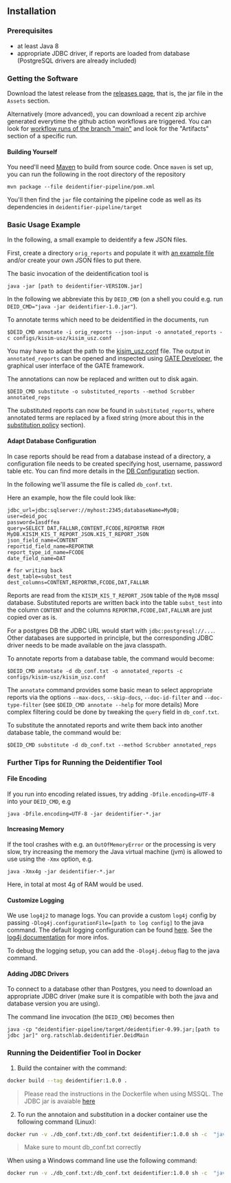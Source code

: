 ## Installation

### Prerequisites

* at least Java 8
* appropriate JDBC driver, if reports are loaded from database (PostgreSQL drivers are already included)

### Getting the Software

Download the latest release from the [releases page](https://github.com/ratschlab/medical-reports-deidentification/releases), that is,
the jar file in the `Assets` section.

Alternatively (more advanced), you can download a recent zip archive generated everytime the github action workflows
are triggered. You can look for [workflow runs of the branch "main"](https://github.com/ratschlab/medical-reports-deidentification/actions)
and look for the "Artifacts" section of a specific run.

#### Building Yourself

You need'll need [Maven](https://maven.apache.org/install.html) to build from source code. Once `maven` is set up, you
can run the following in the root directory of the repository

```
mvn package --file deidentifier-pipeline/pom.xml
```

You'll then find the `jar` file containing the pipeline code as well as its dependencies in `deidentifier-pipeline/target`


### Basic Usage Example

In the following, a small example to deidentify a few JSON files.

First, create a directory `orig_reports` and populate it with [an example file](/deidentifier-pipeline/src/test/resources/kisim_simple_example.json) and/or create your own JSON files to put there.

The basic invocation of the deidentification tool is
```
java -jar [path to deidentifier-VERSION.jar]
```

In the following we abbreviate this by `DEID_CMD` (on a shell you could e.g. run `DEID_CMD="java -jar deidentifier-1.0.jar"`).

To annotate terms which need to be deidentified in the documents, run

```
$DEID_CMD annotate -i orig_reports --json-input -o annotated_reports -c configs/kisim-usz/kisim_usz.conf
```
You may have to adapt the path to the [kisim_usz.conf](/configs/kisim-usz/kisim_usz.conf) file.
The output in `annotated_reports` can be opened and inspected using [GATE Developer](https://gate.ac.uk/download/), the graphical user interface of the GATE framework.

The annotations can now be replaced and written out to disk again.
```
$DEID_CMD substitute -o substituted_reports --method Scrubber annotated_reps
```
The substituted reports can now be found in `substituted_reports`, where annotated terms are replaced by a fixed string
(more about this in the [substitution policy](overview.md#substitution-policies) section).


#### Adapt Database Configuration

In case reports should be read from a database instead of a directory, a configuration file
needs to be created specifying host, username, password table etc.
You can find more details in the [DB Configuration](components.md#db_config) section.

In the following we'll assume the file is called `db_conf.txt`.

Here an example, how the file could look like:

<a id="db_config_example"/>

```
jdbc_url=jdbc:sqlserver://myhost:2345;databaseName=MyDB;
user=deid_poc
password=1asdffea
query=SELECT DAT,FALLNR,CONTENT,FCODE,REPORTNR FROM MyDB.KISIM_KIS_T_REPORT_JSON.KIS_T_REPORT_JSON
json_field_name=CONTENT
reportid_field_name=REPORTNR
report_type_id_name=FCODE
date_field_name=DAT

# for writing back
dest_table=subst_test
dest_columns=CONTENT,REPORTNR,FCODE,DAT,FALLNR
```

Reports are read from the `KISIM_KIS_T_REPORT_JSON` table of the `MyDB` mssql database.
Substituted reports are written back into the table `subst_test` into the column `CONTENT` and the columns `REPORTNR,FCODE,DAT,FALLNR` are just copied over as is.

For a postgres DB the JDBC URL would start with `jdbc:postgresql://...`.
Other databases are supported in principle, but the corresponding JDBC driver needs to be made available on the java classpath.

To annotate reports from a database table, the command would become:

```
$DEID_CMD annotate -d db_conf.txt -o annotated_reports -c configs/kisim-usz/kisim_usz.conf
```

The `annotate` command provides some basic mean to select appropriate reports via the options
`--max-docs`, `--skip-docs`, `--doc-id-filter` and `--doc-type-filter` (see `$DEID_CMD annotate --help` for more details)
More complex filtering could be done by tweaking the `query` field in `db_conf.txt`.

To substitute the annotated reports and write them back into another database table, the command would be:
```
$DEID_CMD substitute -d db_conf.txt --method Scrubber annotated_reps
```

### Further Tips for Running the Deidentifier Tool

#### File Encoding

If you run into encoding related issues, try adding `-Dfile.encoding=UTF-8` into your `DEID_CMD`, e.g

```
java -Dfile.encoding=UTF-8 -jar deidentifier-*.jar
```

#### Increasing Memory

If the tool crashes with e.g. an `OutOfMemoryError` or the processing is very slow, try increasing the memory the Java
virtual machine (jvm) is allowed to use using the `-Xmx` option, e.g.

```
java -Xmx4g -jar deidentifier-*.jar
```

Here, in total at most 4g of RAM would be used.

#### Customize Logging

We use `log4j2` to manage logs. You can provide a custom `log4j` config by passing `-Dlog4j.configurationFile=[path to log config]` to the java command.
The default logging configuration can be found [here](/deidentifier-pipeline/src/main/resources/log4j2.xml).
See the [log4j documentation](https://logging.apache.org/log4j/2.x/manual/configuration.html) for more infos.

To debug the logging setup, you can add the `-Dlog4j.debug` flag to the java command.

#### Adding JDBC Drivers

To connect to a database other than Postgres, you need to download an appropriate JDBC driver
(make sure it is compatible with both the java and database version you are using).

The command line invocation (the `DEID_CMD`) becomes then
```
java -cp "deidentifier-pipeline/target/deidentifier-0.99.jar;[path to jdbc jar]" org.ratschlab.deidentifier.DeidMain
```

### Running the Deidentifier Tool in Docker

1. Build the container with the command:

```bash
docker build --tag deidentifier:1.0.0 .
```

>
> Please read the instructions in the Dockerfile when using MSSQL. The JDBC jar is avaiable [here](https://learn.microsoft.com/en-us/sql/connect/jdbc/download-microsoft-jdbc-driver-for-sql-server?view=sql-server-ver16)

2. To run the annotaion and substitution in a docker container use the following command (Linux):

```bash
docker run -v ./db_conf.txt:/db_conf.txt deidentifier:1.0.0 sh -c  "java -cp '/deidentifier-pipeline/target/deidentifier-1.0.0.jar:/mssql-jdbc-12.6.2.jre8.jar' org.ratschlab.de identifier.DeidMain annotate -d db_conf.txt -o annotated_reports -c configs/kisim-usz/kisim_usz.conf && java -cp '/deidentifier-pipeline/target/deidentifier-1.0.0.jar:/mssql-jdbc-12.6.2.jre8.jar' org.ratschlab.deidentifier.DeidMain substitute --db-config db_conf.txt --method Scrubber annotated_reports"
```

>
> Make sure to mount db_conf.txt correctly


When using a Windows command line use the following command:


```bash
docker run -v ./db_conf.txt:/db_conf.txt deidentifier:1.0.0 sh -c  "java -cp '/deidentifier-pipeline/target/deidentifier-1.0.0.jar;/mssql-jdbc-12.6.2.jre8.jar' org.ratschlab.deidentifier.DeidMain annotate -d db_conf.txt -o annotated_reports -c configs/kisim-usz/kisim_usz.conf && java -cp '/deidentifier-pipeline/target/deidentifier-1.0.0.jar;/mssql-jdbc-12.6.2.jre8.jar' org.ratschlab.deidentifier.DeidMain substitute --db-config db_conf.txt --method Scrubber annotated_reports"
```

